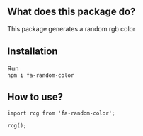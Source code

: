 ## What does this package do?
This package generates a random rgb color

## Installation
Run </br>
`npm i fa-random-color`

## How to use?
```
import rcg from 'fa-random-color';

rcg();
```